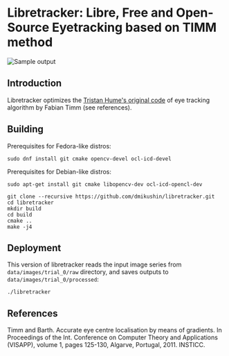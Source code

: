 # Libretracker: Libre, Free and Open-Source Eyetracking based on TIMM method

![Sample output](libretracker.gif)

## Introduction

Libretracker optimizes the [Tristan Hume's original code](https://github.com/trishume/eyeLike) of eye tracking algorithm by Fabian Timm (see references).

## Building

Prerequisites for Fedora-like distros:

```
sudo dnf install git cmake opencv-devel ocl-icd-devel
```

Prerequisites for Debian-like distros:

```
sudo apt-get install git cmake libopencv-dev ocl-icd-opencl-dev
```

```console
git clone --recursive https://github.com/dmikushin/libretracker.git
cd libretracker
mkdir build
cd build
cmake ..
make -j4
```

## Deployment

This version of libretracker reads the input image series from `data/images/trial_0/raw` directory, and saves outputs to `data/images/trial_0/processed`:

```console
./libretracker
```

## References

Timm and Barth. Accurate eye centre localisation by means of gradients. In Proceedings of the Int. Conference on Computer Theory and Applications (VISAPP), volume 1, pages 125-130, Algarve, Portugal, 2011. INSTICC.

